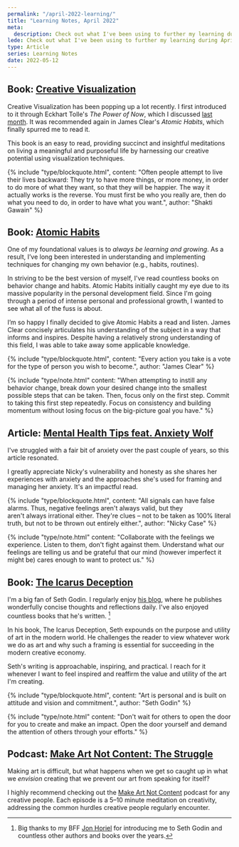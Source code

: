 ```yaml
---
permalink: "/april-2022-learning/"
title: "Learning Notes, April 2022"
meta:
  description: Check out what I've been using to further my learning during April 2022.
lede: Check out what I've been using to further my learning during April 2022.
type: Article
series: Learning Notes
date: 2022-05-12
---
```


## Book: [Creative Visualization](https://www.indiebound.org/book/9781608684649)

Creative Visualization has been popping up a lot recently. I first introduced to it through Eckhart Tolle's _The Power of Now_, which I discussed [last month](/march-2022-learning/). It was recommended again in James Clear's _Atomic Habits_, which finally spurred me to read it.

This book is an easy to read, providing succinct and insightful meditations on living a meaningful and purposeful life by harnessing our creative potential using visualization techniques.

{% include "type/blockquote.html", content: "Often people attempt to live their lives backward: They try to have more things, or more money, in order to do more of what they want, so that they will be happier. The way it actually works is the reverse. You must first be who you really are, then do what you need to do, in order to have what you want.", author: "Shakti Gawain" %}

## Book: [Atomic Habits](https://www.indiebound.org/book/9780735211292)

One of my foundational values is to _always be learning and growing_. As a result, I’ve long been interested in understanding and implementing techniques for changing my own behavior (e.g., habits, routines).

In striving to be the best version of myself, I've read countless books on behavior change and habits. Atomic Habits initially caught my eye due to its massive popularity in the personal development field. Since I'm going through a period of intense personal and professional growth, I wanted to see what all of the fuss is about.

I’m so happy I finally decided to give Atomic Habits a read and listen. James Clear concisely articulates his understanding of the subject in a way that informs and inspires. Despite having a relatively strong understanding of this field, I was able to take away some applicable knowledge.

{% include "type/blockquote.html", content: "Every action you take is a vote for the type of person you wish to become.", author: "James Clear" %}

{% include "type/note.html" content: "When attempting to instill any behavior change, break down your desired change into the smallest possible steps that can be taken. Then, focus only on the first step. Commit to taking this first step repeatedly. Focus on consistency and building momentum without losing focus on the big-picture goal you have." %}

## Article: [Mental Health Tips feat. Anxiety Wolf](https://ncase.me/mental-health/)

I've struggled with a fair bit of anxiety over the past couple of years, so this article resonated.

I greatly appreciate Nicky's vulnerability and honesty as she shares her experiences with anxiety and the approaches she's used for framing and managing her anxiety. It's an impactful read.

{% include "type/blockquote.html", content: "All signals can have false alarms. Thus, negative feelings aren't always valid, but they aren't always irrational either. They're clues – not to be taken as 100% literal truth, but not to be thrown out entirely either.", author: "Nicky Case" %}

{% include "type/note.html" content: "Collaborate with the feelings we experience. Listen to them, don't fight against them. Understand what our feelings are telling us and be grateful that our mind (however imperfect it might be) cares enough to want to protect us." %}

## Book: [The Icarus Deception](https://www.indiebound.org/book/9781591846079)

I'm a big fan of Seth Godin. I regularly enjoy [his blog](https://seths.blog/), where he publishes wonderfully concise thoughts and reflections daily. I've also enjoyed countless books that he's written. [^1]

[^1]: Big thanks to my BFF [Jon Horiel](https://jonathanhoriel.com) for introducing me to Seth Godin and countless other authors and books over the years.

In his book, The Icarus Deception, Seth expounds on the purpose and utility of art in the modern world. He challenges the reader to view whatever work we do as art and why such a framing is essential for succeeding in the modern creative economy.

Seth's writing is approachable, inspiring, and practical. I reach for it whenever I want to feel inspired and reaffirm the value and utility of the art I'm creating.

{% include "type/blockquote.html", content: "Art is personal and is built on attitude and vision and commitment.", author: "Seth Godin" %}

{% include "type/note.html" content: "Don't wait for others to open the door for you to create and make an impact. Open the door yourself and demand the attention of others through your efforts." %}

## Podcast: [Make Art Not Content: The Struggle](https://podcastaddict.com/episode/https%3A%2F%2Fchrt.fm%2Ftrack%2FFAB4C8%2Fdts.podtrac.com%2Fredirect.mp3%2Fmedia.transistor.fm%2F29b8c9a3%2F5dad47a3.mp3&podcastId=2953181)

Making art is difficult, but what happens when we get so caught up in what we _envision_ creating that we prevent our art from speaking for itself?

I highly recommend checking out the [Make Art Not Content](https://makeartnotcontent.com/) podcast for any creative people. Each episode is a 5–10 minute meditation on creativity, addressing the common hurdles creative people regularly encounter.
